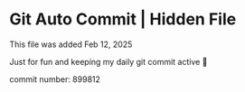 # Git Auto Commit | Hidden File

This file was added Feb 12, 2025

Just for fun and keeping my daily git commit active 🤪

commit number: 899812
